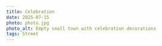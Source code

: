 ```yaml
---
title: Celebration
date: 2025-07-15
photo: photo.jpg
photo_alt: Empty small town with celebration decorations
tags: Street
---
```


